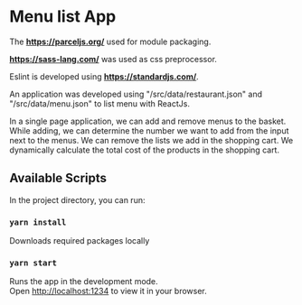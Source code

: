 # Menu list App

The **https://parceljs.org/** used for module packaging.

**https://sass-lang.com/** was used as css preprocessor.

Eslint is developed using **https://standardjs.com/**.

An application was developed using "/src/data/restaurant.json" and "/src/data/menu.json" to list menu with ReactJs.

In a single page application, we can add and remove menus to the basket. While adding, we can determine the number we want to add from the input next to the menus. We can remove the lists we add in the shopping cart. We dynamically calculate the total cost of the products in the shopping cart.

## Available Scripts

In the project directory, you can run:

### `yarn install`

Downloads required packages locally

### `yarn start`

Runs the app in the development mode.\
Open [http://localhost:1234](http://localhost:1234) to view it in your browser.
